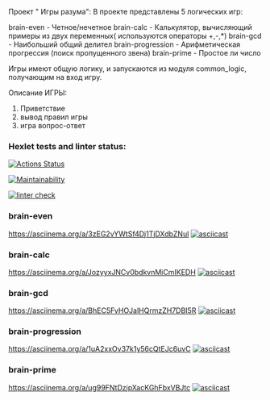 
Проект " Игры разума": В проекте представлены 5 логических игр:

brain-even - Четное/нечетное
brain-calc - Калькулятор, вычисляющий примеры из двух переменных( используются операторы +,-,*)
brain-gcd - Наибольший общий делител
brain-progression - Арифметическая прогрессия (поиск пропущенного звена)
brain-prime - Простое ли число

Игры имеют общую логику, и запускаются из модуля common_logic, получающим на вход игру.

Описание ИГРЫ:
1. Приветствие
2. вывод правил игры
3. игра вопрос-ответ

### Hexlet tests and linter status:
[![Actions Status](https://github.com/genipay/python-project-lvl1/workflows/hexlet-check/badge.svg)](https://github.com/genipay/python-project-lvl1/actions)

[![Maintainability](https://api.codeclimate.com/v1/badges/a99a88d28ad37a79dbf6/maintainability)](https://codeclimate.com/github/codeclimate/codeclimate/maintainability)

[![linter check](https://github.com/genipay/python-project-lvl1/actions/workflows/hexlet-lint.yml/badge.svg)](https://github.com/genipay/python-project-lvl1/actions/workflows/hexlet-lint.yml)

### brain-even
https://asciinema.org/a/3zEG2vYWtSf4Dj1TjDXdbZNul
[![asciicast](https://asciinema.org/a/496796.svg)](https://asciinema.org/a/496796)

### brain-calc
https://asciinema.org/a/JozyyxJNCv0bdkvnMiCmIKEDH
[![asciicast](https://asciinema.org/a/JozyyxJNCv0bdkvnMiCmIKEDH.svg)](https://asciinema.org/a/JozyyxJNCv0bdkvnMiCmIKEDH)

### brain-gcd
https://asciinema.org/a/BhEC5FvHOJalHQrmzZH7DBI5R
[![asciicast](https://asciinema.org/a/BhEC5FvHOJalHQrmzZH7DBI5R.svg)](https://asciinema.org/a/BhEC5FvHOJalHQrmzZH7DBI5R)

### brain-progression
https://asciinema.org/a/1uA2xxOv37k1y56cQtEJc6uvC
[![asciicast](https://asciinema.org/a/507410.svg)](https://asciinema.org/a/507410)

### brain-prime
https://asciinema.org/a/ug99FNtDzjpXacKGhFbxVBJtc
[![asciicast](https://asciinema.org/a/507457.svg)](https://asciinema.org/a/507457)
